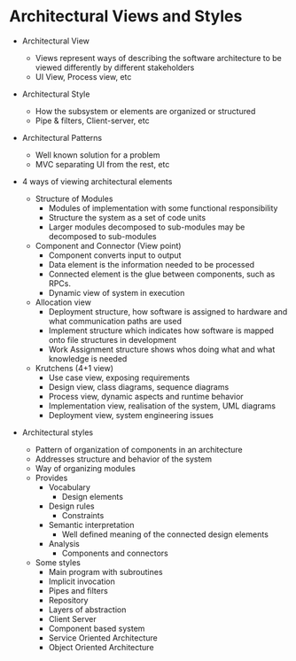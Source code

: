 # Architectural Views and Styles

- Architectural View
  - Views represent ways of describing the software architecture to be viewed differently by different stakeholders
  - UI View, Process view, etc
- Architectural Style
  - How the subsystem or elements are organized or structured
  - Pipe & filters, Client-server, etc
- Architectural Patterns
  - Well known solution for a problem
  - MVC separating UI from the rest, etc

- 4 ways of viewing architectural elements
  - Structure of Modules
    - Modules of implementation with some functional responsibility
    - Structure the system as a set of code units
    - Larger modules decomposed to sub-modules may be decomposed to sub-modules
  - Component and Connector (View point)
    - Component converts input to output
    - Data element is the information needed to be processed
    - Connected element is the glue between components, such as RPCs.
    - Dynamic view of system in execution
  - Allocation view
    - Deployment structure, how software is assigned to hardware and what communication paths are used
    - Implement structure which indicates how software is mapped onto file structures in development
    - Work Assignment structure shows whos doing what and what knowledge is needed
  - Krutchens (4+1 view)
    - Use case view, exposing requirements
    - Design view, class diagrams, sequence diagrams
    - Process view, dynamic aspects and runtime behavior
    - Implementation view, realisation of the system, UML diagrams
    - Deployment view, system engineering issues

- Architectural styles
  - Pattern of organization of components in an architecture
  - Addresses structure and behavior of the system
  - Way of organizing modules
  - Provides
    - Vocabulary
      - Design elements
    - Design rules
      - Constraints
    - Semantic interpretation
      - Well defined meaning of the connected design elements
    - Analysis
      - Components and connectors
  - Some styles
    - Main program with subroutines
    - Implicit invocation
    - Pipes and filters
    - Repository
    - Layers of abstraction
    - Client Server
    - Component based system
    - Service Oriented Architecture
    - Object Oriented Architecture